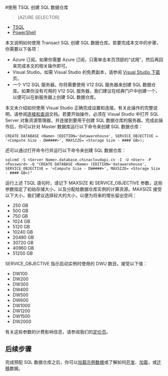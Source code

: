 <properties
	pageTitle="使用 TSQL 创建 SQL 数据仓库 | Windows Azure"
	description="了解如何使用 TSQL 创建 Azure SQL 数据仓库"
	services="sql-data-warehouse"
	documentationCenter="NA"
	authors="lodipalm"
	manager="barbkess"
	editor=""
	tags="azure-sql-data-warehouse"/>

<tags
   ms.service="sql-data-warehouse"
   ms.date="10/21/2015"
   wacn.date="01/20/2016"/>

#使用 TSQL 创建 SQL 数据仓库 

> [AZURE.SELECTOR]
- [TSQL](/documentation/articles/sql-data-warehouse-get-started-create-TSQL)
- [PowerShell](/documentation/articles/sql-data-warehouse-get-started-create-powershell)

本文说明如何使用 Transact SQL 创建 SQL 数据仓库。若要完成本文中的步骤，你需要以下各项：

- Azure 订阅。如果你需要 Azure 订阅，只需单击本页顶部的“试用”，然后再回来完成本文的相关操作即可。
- Visual Studio。如需 Visual Studio 的免费副本，请参阅 [Visual Studio 下载](https://www.visualstudio.com/downloads/download-visual-studio-vs)页。
- 一个 V12 SQL 服务器。你将需要使用 V12 SQL 服务器来创建 SQL 数据仓库。如果你没有可用的 V12 SQL 服务器，我们建议在经典门户中创建一个，以便可以在新服务器上创建 SQL 数据仓库。

本文未介绍如何使用 Visual Studio 正确完成设置和连接。有关此操作的完整说明，请参阅[连接和查询][]文档。若要开始操作，必须在 Visual Studio 中打开 SQL Server 对象资源管理器，并连接到要用于创建 SQL 数据仓库的服务器。完成此操作后，你可以针对 Master 数据库运行以下命令来创建 SQL 数据仓库：
```
CREATE DATABASE <Name> (EDITION='datawarehouse', SERVICE_OBJECTIVE = '<Compute Size - DW####>', MAXSIZE= <Storage Size - #### GB>);
```
还可以通过打开命令行并运行以下命令来创建 SQL 数据仓库：
```
sqlcmd -S <Server Name>.database.chinacloudapi.cn -I -U <User> -P <Password> -Q "CREATE DATABASE <Name> (EDITION='datawarehouse', SERVICE_OBJECTIVE = '<Compute Size - DW####>', MAXSIZE= <Storage Size - #### GB>)"
```
运行上述 TSQL 语句时，请记下 MAXSIZE 和 SERVICE\_OBJECTIVE 参数，这些参数指定了初始存储大小，以及分配给数据仓库实例的计算资源。MAXSIZE 接受以下大小，我们建议选择较大的大小，以便为将来的增长留出空间：

+ 250 GB
+ 500 GB
+ 750 GB
+ 1024 GB
+ 5120 GB
+ 10240 GB
+ 20480 GB
+ 30720 GB
+ 40960 GB
+ 51200 GB

SERVICE\_OBJECTIVE 指示启动实例时使用的 DWU 数目，接受以下值：

+ DW100
+ DW200
+ DW300
+ DW400
+ DW500
+ DW600
+ DW1000
+ DW1200
+ DW1500
+ DW2000

有关这些参数的计费影响信息，请参阅我们的[定价页][]。

## 后续步骤
完成预配 SQL 数据仓库之后，你可以[加载示例数据][]或了解如何[开发][]、[加载][]，或[迁移][]数据。

[连接和查询]: /documentation/articles/sql-data-warehouse-get-started-connect
[迁移]: /documentation/articles/sql-data-warehouse-overview-migrate
[开发]: /documentation/articles/sql-data-warehouse-overview-develop
[加载]: /documentation/articles/sql-data-warehouse-overview-load
[加载示例数据]: /documentation/articles/sql-data-warehouse-get-started-manually-load-samples
[定价页]: /home/features/sql-data-warehouse/#price

<!---HONumber=Mooncake_1207_2015-->
